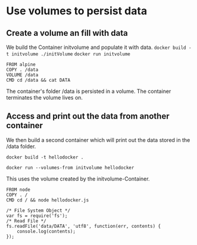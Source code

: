 # Use volumes to persist data

## Create a volume an fill with data
We build the Container initvolume and populate it with data.
`docker build -t initvolume ./initVolume`
`docker run initvolume`
```
FROM alpine
COPY . /data
VOLUME /data
CMD cd /data && cat DATA
```
The container's folder /data is persisted in a volume.
The container terminates the volume lives on.

## Access and print out the data from another container
We then build a second container which will print out the data stored in the /data folder.
```
docker build -t hellodocker .

docker run --volumes-from initvolume hellodocker
```
This uses the volume created by the initvolume-Container.
```
FROM node
COPY . /
CMD cd / && node hellodocker.js
```

```
/* File System Object */
var fs = require('fs');
/* Read File */
fs.readFile('data/DATA', 'utf8', function(err, contents) {
    console.log(contents);
});
```


